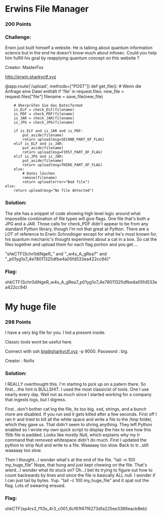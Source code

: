 # Erwins File Manager

### 200 Points

### Challenge:

Erwin just built himself a website. He is talking about quantum information science but in the end he doesn't know much about infosec. Could you help him fulfill his goal by reapplying quantum concept on this website ?

Creator: MasterFox

http://erwin.sharkyctf.xyz

@app.route('/upload', methods=["POST"])
def get_file():
	# Wenn die Anfrage eine Datei enthält
	if 'file' in request.files:
		new_file = request.files["file"]
		filename = save_file(new_file)

		# Überprüfen Sie das Dateiformat
		is_ELF = check_ELF(filename)
		is_PDF = check_PDF(filename)
		is_JAR = check_JAR(filename)
		is_JPG = check_JPG(filename)

		if is_ELF and is_JAR and is_PDF:
			put_aside(filename)
			return upload(msg=SECOND_PART_OF_FLAG)
		elif is_ELF and is_JAR:
			put_aside(filename)
			return upload(msg=FIRST_PART_OF_FLAG)
		elif is_JPG and is_JAR:
			put_aside(filename)
			return upload(msg=THIRD_PART_OF_FLAG)
		else:
			# Datei löschen
			remove(filename)
			return upload(error="Bad file")
	else:
		return upload(msg="No file detected")

### Solution:
The site has a snippet of code showing high level logic around what impossible combination of file types will give flags.  One file that's both a JPG and a JAR.  Those calls for check_PDF didn't appear to be from any standard Python library, though I'm not that great at Python.  There are a LOT of reference to Erwin Schrodinger except for what he's most known for, his quantum mechanic's thought experiment about a cat in a box.  So cat the files together and upload them for each flag portion and you get....

"shkCTF{Schr0diNgeR_" and
"_w4s_A_gRea7" and
"_p01yg1o7_4e78011325dfbe4a05fd533ea422cc94}"


### Flag:
shkCTF{Schr0diNgeR_w4s_A_gRea7_p01yg1o7_4e78011325dfbe4a05fd533ea422cc94}


# My huge file
### 298 Points
I have a very big file for you. I hid a present inside.

Classic tools wont be useful here.

Connect with ssh big@sharkyctf.xyz -p 9000. Password : big.

Creator : Nofix

### Solution:

I REALLY overthought this.  I'm starting to pick up on a patern there.  So first....the hint is BULLSHIT.  I used the most classicist of tools.  One I use nearly every day.  Well not as much since I started working for a company that ingests logs, but I digress.

First...don't bother cat'ing the file, its too big. xxd, strings, and a bunch more are disabled.  If you run sed it gets killed after a few seconds.  First off I ran tr and tried to kill all the white space and write a file to the /tmp folder, which they gave us.  That didn't seem to shring anything.  They left Python enabled so I wrote my own quick script to display the hex to see how this 15tb file is padded.  Looks like mostly Null, which explains why my tr command that removed whitespace didn't do much.  First I updated the python to strip Null and write to a file.  Waaaaay too slow.  Back to tr...still waaaaay too slow.

Then I thought...I wonder what's at the end of the file.  "tail -n 100 my_huge_file"  Nope, that hung and just kept chewing on the file.  That's wierd...I wonder what its stuck on?  Oh...I bet its trying to figure out how to count backwards by lines and since the file is basically ALL null.  I wonder if I can just tail by bytes.  Yup.  "tail -c 100 my_huge_file" and it spat out the flag.  Lots of swearing ensued.


### Flag:
shkCTF{sp4rs3_f1l3s_4r3_c001_6cf61f47f6273dfa225ee3366eacb8eb}
